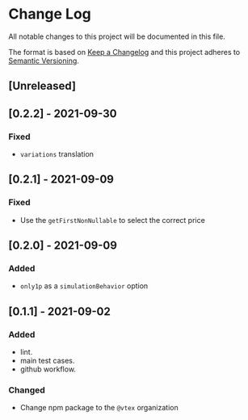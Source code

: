 
# Change Log
All notable changes to this project will be documented in this file.
 
The format is based on [Keep a Changelog](http://keepachangelog.com/)
and this project adheres to [Semantic Versioning](http://semver.org/).
 
## [Unreleased]

## [0.2.2] - 2021-09-30
### Fixed
- `variations` translation

## [0.2.1] - 2021-09-09

### Fixed
- Use the `getFirstNonNullable` to select the correct price

 ## [0.2.0] - 2021-09-09
### Added
-  `only1p` as a `simulationBehavior` option
 
 ## [0.1.1] - 2021-09-02

### Added
- lint.
- main test cases.
- github workflow.

### Changed
- Change npm package to the `@vtex` organization
